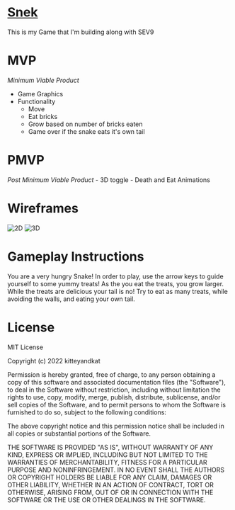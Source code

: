 # <a href="snek.html"> Snek</a>
This is my Game that I'm building along with SEV9

# MVP
*Minimum Viable Product*

- Game Graphics
- Functionality
  - Move
  - Eat bricks
  - Grow based on number of bricks eaten
  - Game over if the snake eats it's own tail

# PMVP
  *Post Minimum Viable Product*
    - 3D toggle
    - Death and Eat Animations 

# Wireframes
  ![2D](/Snek/Snek2dwireframe.png)
  ![3D](/Snek/Snek3dwireframe%20copy.png)

# Gameplay Instructions 
You are a very hungry Snake! In order to play, use the arrow keys to guide yourself to some yummy treats! As the you eat the treats, you grow larger. While the treats are delicious your tail is no! Try to eat as many treats, while avoiding the walls, and eating your own tail. 

# License 
  MIT License

Copyright (c) 2022 kitteyandkat

Permission is hereby granted, free of charge, to any person obtaining a copy
of this software and associated documentation files (the "Software"), to deal
in the Software without restriction, including without limitation the rights
to use, copy, modify, merge, publish, distribute, sublicense, and/or sell
copies of the Software, and to permit persons to whom the Software is
furnished to do so, subject to the following conditions:

The above copyright notice and this permission notice shall be included in all
copies or substantial portions of the Software.

THE SOFTWARE IS PROVIDED "AS IS", WITHOUT WARRANTY OF ANY KIND, EXPRESS OR
IMPLIED, INCLUDING BUT NOT LIMITED TO THE WARRANTIES OF MERCHANTABILITY,
FITNESS FOR A PARTICULAR PURPOSE AND NONINFRINGEMENT. IN NO EVENT SHALL THE
AUTHORS OR COPYRIGHT HOLDERS BE LIABLE FOR ANY CLAIM, DAMAGES OR OTHER
LIABILITY, WHETHER IN AN ACTION OF CONTRACT, TORT OR OTHERWISE, ARISING FROM,
OUT OF OR IN CONNECTION WITH THE SOFTWARE OR THE USE OR OTHER DEALINGS IN THE
SOFTWARE.
